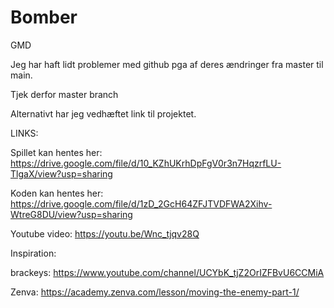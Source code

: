 # Bomber
GMD


Jeg har haft lidt problemer med github pga af deres ændringer fra master til main. 

Tjek derfor master branch

Alternativt har jeg vedhæftet link til projektet. 

LINKS:

Spillet kan hentes her:
https://drive.google.com/file/d/10_KZhUKrhDpFgV0r3n7HqzrfLU-TlgaX/view?usp=sharing

Koden kan hentes her: 
https://drive.google.com/file/d/1zD_2GcH64ZFJTVDFWA2Xihv-WtreG8DU/view?usp=sharing

Youtube video: 
https://youtu.be/Wnc_tjqv28Q

Inspiration:

brackeys:
https://www.youtube.com/channel/UCYbK_tjZ2OrIZFBvU6CCMiA

Zenva:
https://academy.zenva.com/lesson/moving-the-enemy-part-1/
